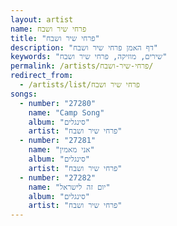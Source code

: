 ```yaml
---
layout: artist
name: פרחי שיר ושבח
title: "פרחי שיר ושבח"
description: "דף האמן פרחי שיר ושבח"
keywords: "שירים, מוזיקה, פרחי שיר ושבח"
permalink: /artists/פרחי-שיר-ושבח/
redirect_from:
  - /artists/list/פרחי שיר ושבח
songs:
  - number: "27280"
    name: "Camp Song"
    album: "סינגלים"
    artist: "פרחי שיר ושבח"
  - number: "27281"
    name: "אני מאמין"
    album: "סינגלים"
    artist: "פרחי שיר ושבח"
  - number: "27282"
    name: "יום זה לישראל"
    album: "סינגלים"
    artist: "פרחי שיר ושבח"
---
```

